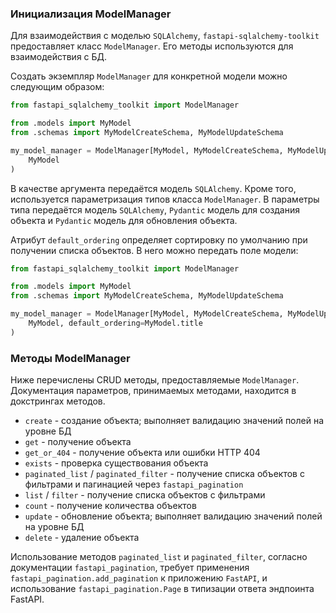 ### Инициализация ModelManager

Для взаимодействия с моделью `SQLAlchemy`, `fastapi-sqlalchemy-toolkit` предоставляет
класс `ModelManager`. Его методы используются для взаимодействия с БД.

Создать экземпляр `ModelManager` для конкретной модели можно следующим образом:

```python
from fastapi_sqlalchemy_toolkit import ModelManager

from .models import MyModel
from .schemas import MyModelCreateSchema, MyModelUpdateSchema

my_model_manager = ModelManager[MyModel, MyModelCreateSchema, MyModelUpdateSchema](
    MyModel
)
```

В качестве аргумента передаётся модель `SQLAlchemy`. Кроме того, используется параметризация типов 
класса `ModelManager`. В параметры типа передаётся модель `SQLAlchemy`, `Pydantic` модель для
создания объекта и `Pydantic` модель для обновления объекта.

Атрибут `default_ordering` определяет сортировку по умолчанию при получении списка объектов.
В него можно передать поле модели:

```python
from fastapi_sqlalchemy_toolkit import ModelManager

from .models import MyModel
from .schemas import MyModelCreateSchema, MyModelUpdateSchema

my_model_manager = ModelManager[MyModel, MyModelCreateSchema, MyModelUpdateSchema](
    MyModel, default_ordering=MyModel.title
)
```

### Методы ModelManager

Ниже перечислены CRUD методы, предоставляемые `ModelManager`.
Документация параметров, принимаемых методами, находится в докстрингах методов.

- `create` - создание объекта; выполняет валидацию значений полей на уровне БД
- `get` - получение объекта
- `get_or_404` - получение объекта или ошибки HTTP 404
- `exists` - проверка существования объекта
- `paginated_list` / `paginated_filter` - получение списка объектов с фильтрами и пагинацией через `fastapi_pagination`
- `list` / `filter` - получение списка объектов с фильтрами
- `count` - получение количества объектов
- `update` - обновление объекта; выполняет валидацию значений полей на уровне БД
- `delete` - удаление объекта

Использование методов `paginated_list` и `paginated_filter`, согласно документации 
`fastapi_pagination`, требует применения `fastapi_pagination.add_pagination`
к приложению `FastAPI`, и использование `fastapi_pagination.Page` в типизации ответа
эндпоинта FastAPI.